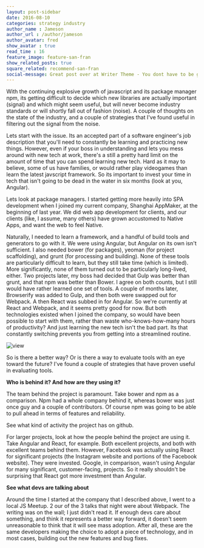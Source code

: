 ```yaml
---
layout: post-sidebar
date: 2016-08-10
categories: strategy industry
author_name : Jameson
author_url : /author/jameson
author_avatar: fred
show_avatar : true
read_time : 16
feature_image: feature-san-fran
show_related_posts: true
square_related: recommend-san-fran
social-message: Great post over at Writer Theme - You dont have to be great to get started
---
```


With the continuing explosive growth of javascript and its package manager npm, its getting difficult to decide which new libraries are actually important (signal) and which might seem useful, but will never become industry standards or will shortly fall out of fashion (noise). A couple of thoughts on the state of the industry, and a couple of strategies that I've found useful in filtering out the signal from the noise.

Lets start with the issue. Its an accepted part of a software engineer's job description that you'll need to constantly be learning and practicing new things. However, even if your boss in understanding and lets you mess around with new tech at work, there's a still a pretty hard limit on the amount of time that you can spend learning new tech. Hard as it may to believe, some of us have families, or would rather play videogames than learn the latest javscript framework. So its important to invest your time in tech that isn't going to be dead in the water in six months (look at you, Angular).

Lets look at package managers. I started getting more heavily into SPA development when I joined my current company, Shanghai AppMaker, at the beginning of last year. We did web app development for clients, and our clients (like, I assume, many others) have grown accustomed to Native Apps, and want the web to feel Native. 

Naturally, I needed to learn a framework, and a handful of build tools and generators to go with it. We were using Angular, but Angular on its own isn't sufficient. I also needed bower (for packages), yeoman (for project scaffolding), and grunt (for processing and building). None of these tools are particularly difficult to learn, but they still take time (which is limited). More significantly, none of them turned out to be particularly long-lived, either. Two projects later, my boss had decided that Gulp was better than grunt, and that npm was better than Bower. I agree on both counts, but I still would have rather learned one set of tools. A couple of months later, Browserify was added to Gulp, and then both were swapped out for Webpack. A then React was subbed in for Angular. So we're currently at React and Webpack, and it seems pretty good for now. But both technologies existed when I joined the company, so would have been possible to start with them, rather than waste who-knows-how-many hours of productivity? And just learning the new tech isn't the bad part. Its that constantly switching prevents you from getting into a streamlined routine. 

![view]({{site.url}}/{{site.baseurl}}img/post-assets/view.jpg)

So is there a better way? Or is there a way to evaluate tools with an eye toward the future? I've found a couple of strategies that have proven useful in evaluating tools.

**Who is behind it? And how are they using it?**

The team behind the project is paramount. Take bower and npm as a comparison. Npm had a whole company behind it, whereas bower was just once guy and a couple of contributors. Of course npm was going to be able to pull ahead in terms of features and reliability.

See what kind of activity the project has on github.

For larger projects, look at how the people behind the project are using it. Take Angular and React, for example. Both excellent projects, and both with excellent teams behind them. However, Facebook was actually using React for significant projects (the Instagram website and portions of the Facebook website). They were invested. Google, in comparison, wasn't using Angular for many significant, customer-facing, projects. So it really shouldn't be surprising that React got more investment than Angular. 

**See what devs are talking about**

Around the time I started at the company that I described above, I went to a local JS Meetup. 2 our of the 3 talks that night were about Webpack. The writing was on the wall; I just didn't read it. If enough devs care about something, and think it represents a better way forward, it doesn't seem unreasonable to think that it will see mass adoption. After all, these are the same developers making the choice to adopt a piece of technology, and in most cases, building out the new features and bug fixes. 
 




